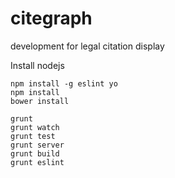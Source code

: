 # citegraph
development for legal citation display

Install nodejs

```
npm install -g eslint yo
npm install
bower install

grunt
grunt watch
grunt test
grunt server
grunt build
grunt eslint
